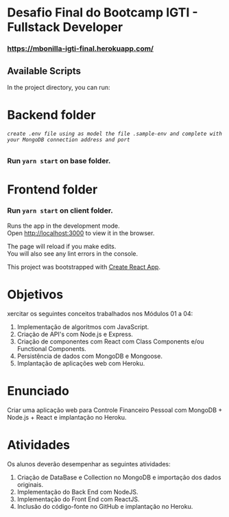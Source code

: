 # Desafio Final do Bootcamp IGTI - Fullstack Developer

### https://mbonilla-igti-final.herokuapp.com/

## Available Scripts

In the project directory, you can run:


# Backend folder
###### `create .env file using as model the file .sample-env and complete with your MongoDB connection address and port`

### Run `yarn start` on base folder.

# Frontend folder
### Run `yarn start` on client folder.

Runs the app in the development mode.<br />
Open [http://localhost:3000](http://localhost:3000) to view it in the browser.

The page will reload if you make edits.<br />
You will also see any lint errors in the console.

This project was bootstrapped with [Create React App](https://github.com/facebook/create-react-app).


# Objetivos
xercitar os seguintes conceitos trabalhados nos Módulos 01 a 04:
1. Implementação de algoritmos com JavaScript.
2. Criação de API's com Node.js e Express.
3. Criação de componentes com React com Class Components e/ou Functional Components.
4. Persistência de dados com MongoDB e Mongoose.
5. Implantação de aplicações web com Heroku.

# Enunciado
Criar uma aplicação web para Controle Financeiro Pessoal com MongoDB + Node.js + React e implantação no Heroku.

# Atividades
Os alunos deverão desempenhar as seguintes atividades:
1. Criação de DataBase e Collection no MongoDB e importação dos dados originais.
2. Implementação do Back End com NodeJS.
3. Implementação do Front End com ReactJS.
4. Inclusão do código-fonte no GitHub e implantação no Heroku.